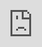 layout: page
title: "Project-Cost-Calculator"
permalink: https://gramercybrands.co/project-cost-calculator/
<html>
  <head>
    <meta name="viewport" content="width=device-width, initial-scale=1.0, maximum-scale=1.0, user-scalable=0">
    <title>Gramercy Brands</title>
    <style type="text/css">
      html { margin: 0; height: 100%; overflow: hidden; }
      iframe { position: absolute; top: 0; right: 0; bottom: 0; left: 0; border: 0; }
    </style>
  </head>
  <body>
    <iframe src="https://tally.so/r/mDoP5n?transparentBackground=1" width="100%" height="100%" frameborder="0" marginheight="0" marginwidth="0" title="Gramercy Brands"></iframe>
  </body>
</html>
